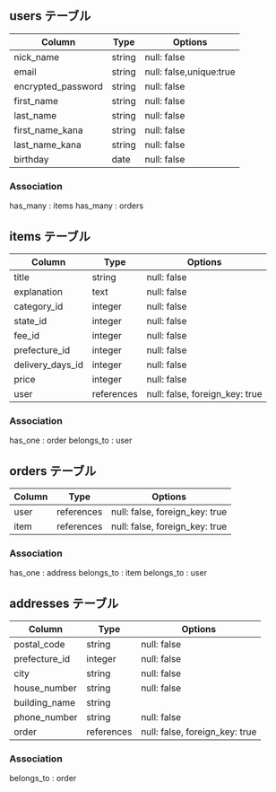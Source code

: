 
## users テーブル

| Column              | Type    | Options                |
| ------------------- | ------- | ---------------------- |
| nick_name           | string  | null: false            |
| email               | string  | null: false,unique:true|
| encrypted_password  | string  | null: false            |
| first_name          | string  | null: false            |
| last_name           | string  | null: false            |
| first_name_kana     | string  | null: false            |
| last_name_kana      | string  | null: false            |
| birthday            | date    | null: false            |

### Association

has_many : items
has_many : orders


## items テーブル

| Column              | Type       | Options                        |
| ------------------- | ---------- | ------------------------------ |
| title               | string     | null: false                    |
| explanation         | text       | null: false                    |
| category_id         | integer    | null: false                    |
| state_id            | integer    | null: false                    |
| fee_id              | integer    | null: false                    |
| prefecture_id       | integer    | null: false                    |
| delivery_days_id    | integer    | null: false                    |
| price               | integer    | null: false                    |
| user                | references | null: false, foreign_key: true |

### Association

has_one : order
belongs_to : user


## orders テーブル

| Column                 | Type       | Options                        |
| ---------------------- | ---------- | ------------------------------ |
| user                   | references | null: false, foreign_key: true |
| item                   | references | null: false, foreign_key: true |

### Association

has_one : address
belongs_to : item
belongs_to : user

## addresses テーブル

| Column           | Type       | Options                        |
| ---------------- | ---------- | ------------------------------ |
| postal_code      | string     | null: false                    |
| prefecture_id    | integer    | null: false                    |
| city             | string     | null: false                    |
| house_number     | string     | null: false                    |
| building_name    | string     |                                |
| phone_number     | string     | null: false                    |
| order            | references | null: false, foreign_key: true |

### Association

belongs_to : order